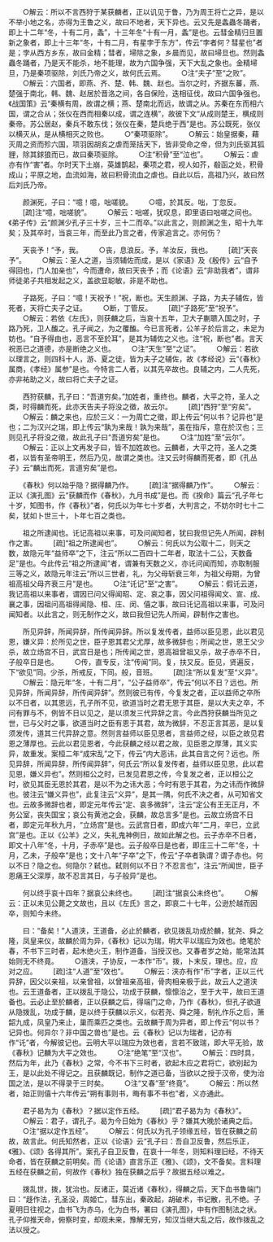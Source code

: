 <!-- { "loadSidebar": true } -->
　　○解云：所以不言西狩于某获麟者，正以讥见于鲁，乃为周王将亡之异，是以不举小地之名，亦得为王鲁之义，故曰不地者，天下异也。云又先是螽蟲冬踊者，即上十二年“冬，十有二月，螽”，十三年冬“十有一月，螽”是也。云彗金精归旦置新之象者，即上十三年“冬，十有二月，有星孛于东方”，传云“孛者何？彗星也”者是；孛从西方乡东，故曰金精；彗者，埽除之象，乡晨而见，故曰埽旦也。然则螽蟲冬踊者，乃是天不能杀，地不能理，故为六国争强，天下大乱之象也。金精埽旦，乃是秦项驱除，刘氏乃帝之义，故何氏云焉。
　　○注“夫子”至“之败”。
　　○解云：六国者，即燕、齐、楚、韩、魏、赵也。当尔之时，齐据东蕃，燕、楚强于南北，韩、魏、赵居於晋洛之间，各自保险，迭相征伐，故曰六国争强也。《战国策》云“秦横有周，故谓之横；燕、楚南北而远，故谓之从。苏秦在东而相六国，谓之合从；张仪在西而相秦以成，谓之连横”，故彼下文“从成则楚王，横成则秦帝。苏公居赵，秦兵不敢东伐；张仪在秦，楚兵绝于西”是也。苏公既死，张仪以横灭从，是从横相灭之败也。
　　○“秦项驱除”。
　　○解云：始皇据秦，藉灭周之资而殄六国，项羽因胡亥之虐而笼括天下，皆非受命之帝，但为刘氏驱其狐貍，除其銶狼而已，故曰秦项驱除。
　　○注“积骨”至“泣也”。
　　○解云：虐亦有作“害”者。尔时天下土崩，英雄鹊起，秦项之君，视人如芥，殽函之处，积骨成山；平原之地，血流如海，故曰积骨流血之虐也。自此以后，高祖乃兴，故曰然后刘氏乃帝。

　　颜渊死，子曰：“噫！噫，咄嗟貌。
　　○噫，於其反。咄，丁忽反。
　　[疏]注“噫，咄嗟貌”。
　　○解云：咄嗟，犹叹息，即里语曰咄嗟之间也。《弟子传》云“颜渊少孔子三十岁，三十二而卒。”以此言之，则颜渊之生，昭十九年矣；及其卒时，当哀三年，而至此乃言之者，传家追言之。亦何伤？

　　天丧予！”予，我。
　　○丧，息浪反。予，羊汝反，我也。
　　[疏]“天丧予”。
　　○解云：圣人之道，当须辅佐而成，是以《家语》及《殷传》云“自予得回也，门人加亲也”，今而遭命，故曰天丧予；而《论语》云“非助我者”，谓非师徒弟子共相发起之义，盖欲显聪敏，非是不助也。

　　子路死，子曰：“噫！天祝予！”祝，断也。天生颜渊、子路，为夫子辅佐，皆死者，天将亡夫子之证。
　　○断，丁管反。
　　[疏]“子路死”至“祝予”。
　　○解云：若依《左氏》，则获麟之后，当哀十五年，卫大子蒯聩入国之时，子路乃死，卫人醢之。孔子闻之，为之覆醢。今已言死者，公羊子於后言之，未足为妨也。“自予得由也，恶言不至於耳”，是其为辅佐之义也。注“祝，断也”者。言天祝恶已之道德，亦是断绝之义也。
　　○注“天生”至“之证”。
　　○解云：若欲以理言之，则四科十人，游、夏之徒，皆为夫子之辅佐，故《孝经说》云“《春秋》属商，《孝经》属参”是也。今特言二人者，以其先卒故也。良辅之内，二人先死，亦非祐助之义，故曰将亡夫子之证。

　　西狩获麟，孔子曰：“吾道穷矣。”加姓者，重终也。麟者，大平之符，圣人之类，时得麟而死，此亦天告夫子将没之徵，故云尔。
　　[疏]“西狩”至“穷矣”。
　　○解云：麟之来也，应於三义：一为周亡之徵，即上传云“何以书？记异也”是也；二为汉兴之瑞，即上传云“孰为来哉！孰为来哉”，虽在指斥，意在於汉也；三则见孔子将没之徵，故此孔子曰“吾道穷矣”是也。
　　○注“加姓”至“云尔”。
　　○解云：正以上文再发子曰，皆不加姓故也。云麟者，大平之符，圣人之类者，以皆有圣帝明王，然后乃见，故谓之类也。注又云时得麟而死者，即《孔丛子》云“麟出而死，言道穷矣”是也。

　　《春秋》何以始乎隐？据得麟乃作。
　　[疏]注“据得麟乃作”。
　　○解云：正以《演孔图》云“获麟而作《春秋》，九月书成”是也。而《揆命》篇云“孔子年七十岁，知图书，作《春秋》”者，何氏以为年七十岁者，大判言之，不妨尔时七十二矣，犹如卜世三十，卜年七百之类也。

　　祖之所逮闻也。讬记高祖以来事，可及问闻知者，犹曰我但记先人所闻，辟制作之害。
　　[疏]“祖之所逮闻也”。
　　○解云：何氏以为公取十二，则天之数，故隐元年“益师卒”之下，注云“所以二百四十二年者，取法十二公，天数备足”是也。今此传云“祖之所逮闻”者，谓兼有天数之义，亦讬问闻而知，亦取制服三等之义，故隐元年注云“所以三世者，礼，为父母斩衰三年，为祖父母期，为曾祖高祖父母齐衰三月”是也。
　　○注“讬记”至“之害”。
　　○解云：假讬云道，我记高祖以来事者，谓因已问父得闻昭、定、哀之事，因父问祖得闻文、宣、成、襄之事，因祖问高祖得闻隐、桓、庄、闵、僖之事，故曰讬记高祖以来事，可及问闻知者。以此言之，则无制作之义，故曰我但记先人所闻，辟制作之害也。

　　所见异辞，所闻异辞，所传闻异辞。所以复发传者，益师以臣见恩，此以君见恩，嫌义异：於所见之世，臣子恩其君父尤厚，故多微辞也；所闻之世，恩王父少杀，故立炀宫不日，武宫日是也；所传闻之世，恩高祖曾祖又杀，故子赤卒不日，子般卒日是也。
　　○传，直专反，注“传闻”同。复，扶又反。臣见，贤遍反，下“欲见”同。少杀，所戒反，下同。般，音班。
　　[疏]注“所以复发”至“义异”。
　　○解云：隐元年“冬，十有二月”，“公子益师卒”，传云“何以不日？远也。所见异辞，所闻异辞，所传闻异辞”。然则彼已有传，今复发之者，正以益师之卒所以不日者，以其恩远，孔子所不见，欲道当时之君无恩于其臣，是以大夫之卒，不问有罪与不，例皆不日以见之，是以须发三代异辞之言。今此西狩获麟当所见之世，已与父时之事，欲道当时之臣有恩于其君，故为微辞，不忍正言其恶，是以复须发传，道其三代异辞之意。然则言益师以臣见恩者，言益师之经，以臣之故见君恩之薄厚也。云此以君见恩者，今此获麟之经以君之故，见臣恩之厚薄，其义实异，故重发。案桓二年“成宋乱”之下，传云“内大恶讳，此其自言之何？远也。所见异辞，所闻异辞，所传闻异辞”，何氏云“所以复发传者，益师以臣见恩，此以君见恩，嫌义异也”。然则桓公之时，已发见君恩之传，今复发之者，正以桓公之时，欲见其臣无恩於其君，是以不为之讳大恶；今时有恩于其君，为之讳而作微辞也。彼注云“嫌义异也”，此复注云“义异”，是其一隅，何氏不决之者，从可知省文也。云故多微辞也者，即定元年传云“定、哀多微辞”，注云“定公有王无正月，不务公室，丧失国宝；哀公有黄池之会，获麟，故总言多”是也。云故立炀宫不日者，即定元年秋九月，“立炀宫”是也。云武宫日者，即成六年“二月，辛巳，立武宫”是也。正以《公羊》之义，失礼鬼神例日，故如此解之也。云子赤卒不日者，即文十八年“冬，十月，子赤卒”是也。云子般卒日是也者，即庄三十二年“冬，十月，乙未，子般卒”是也；文十八年“子卒”之下，传云“子卒者孰谓？谓子赤也。何以不日？隐之也。何隐尔？弑也。弑则何以不日？不忍言也”，注云“所闻世，臣子恩痛王父深厚，故不忍言其日，与子般异”是也。

　　何以终乎哀十四年？据哀公未终也。
　　[疏]注“据哀公未终也”。
　　○解云：正以未见公薨之文故也，且以《左氏》言之，即哀二十七年，公逊於越而因卒，则知今未终。

　　曰：“备矣！”人道浃，王道备，必止於麟者，欲见拨乱功成於麟，犹尧、舜之隆，凤皇来仪，故麟於周为异，《春秋》记以为瑞，明大平以瑞应为效也。绝笔於春，不书下三时者，起木绝火王，制作道备，当授汉也。又春者岁之始，能常法其始则无不终竟。
　　○道浃，子协反，一本作“币”。拨，卜末反，理也。应，应对之应。
　　[疏]注“人道”至“效也”。
　　○解云：浃亦有作“币”字者，正以三代异辞，因父以亲祖，以亲曾祖，以曾祖亲高祖，骨肉相亲极于此，故云人之道浃也。云王道备者，正以拨乱于隐公，功成于获麟，懔懔治之，至于大平，故曰王道备也。云必止至於麟者，正以获麟之后，得端门之命，乃作《春秋》，但孔子欲道从隐拨乱，功成于麟，是以终于获麟以示义，似若尧、舜之隆，制礼作乐之后，箫韶九成，凤皇乃来止，巢而乘匹之类也。云故麟于周为异者，即上传云“何以书？记异也。何异尔？非中国之兽也”是也。云《春秋》记以为瑞者，记亦有作“讬”者，今解彼记也。云明大平以瑞应为效也者，言若不致瑞，即大平无验，故《春秋》记麟为大平之效也。
　　○注“绝笔”至“汉也”。
　　○解云：四时具，然后为年，此乃《春秋》之常，今不书下三时者，欲起木应之君将亡，欲别起为王，是以此处不得记之。且获麟既记，制作之道已备，当欲以之授于汉帝，使为治国之法，是以不得录于三时矣。
　　○注“又春”至“终竟”。
　　○解云：所以然者，始正则僖十六年传云“朔有事则书，晦有事不书也”者，义亦通此。

　　君子曷为为《春秋》？据以定作五经。
　　[疏]“君子曷为为《春秋》”。
　　○解云：君子，谓孔子。曷为今日始为《春秋》乎？嫌其大晚於诸典之后。
　　○注“据以定作五经”。
　　○解云：何氏以为孔子领缘五经，皆在获麟之前故，故言此。何氏知然者，正以《论语》云“孔子曰：吾自卫反鲁，然后乐正，《雅》、《颂》各得其所”。案孔子自卫反鲁，在哀十一年冬，则知料理旧经，不待天命者，皆在获麟之前明矣。而《论语》直言乐正《雅》、《颂》，文不备矣。言料理五经在获麟之前，何故作《春秋》独在获麟之后乎？故据五经以难之。

　　拨乱世，拨，犹治也。反诸正，莫近诸《春秋》，得麟之后，天下血书鲁端门曰：“趍作法，孔圣没，周姬亡，彗东出，秦政起，胡破术，书记散，孔不绝。子夏明日往视之，血书飞为赤乌，化为白书，署曰《演孔图》，中有作图制法之状。孔子仰推天命，俯察时变，却观未来，豫解无穷，知汉当继大乱之后，故作拨乱之法以授之。
